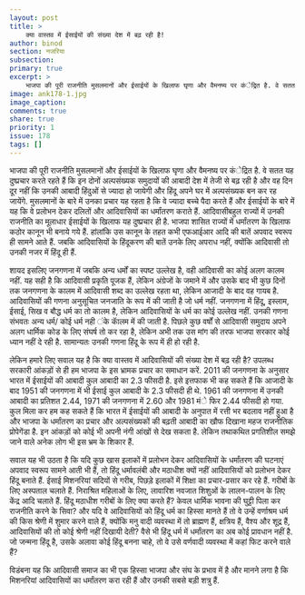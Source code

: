 ```yaml
---
layout: post
title: >
    क्या वास्तव में ईसाईयों की संख्या देश में बढ़ रही है!
author: binod
section: नजरिया
subsection:
primary: true
excerpt: >
    भाजपा की पूरी राजनीति मुसलमानों और ईसाईयों के खिलाफ घृणा और वैमनष्य पर कंेद्रित है. वे सतत यह दुष्प्रचार करते रहते हैं कि इन दोनों अल्पसंख्यक समुदायों की आबादी देश में तेजी से बढ़ रही है ...
image: ank178-1.jpg
image_caption: 
comments: true
share: true
priority: 1
issue: 178
tags: []
---
```


भाजपा की पूरी राजनीति मुसलमानों और ईसाईयों के खिलाफ घृणा और वैमनष्य पर कंेद्रित है. वे सतत यह दुष्प्रचार करते रहते हैं कि इन दोनों अल्पसंख्यक समुदायों की आबादी देश में तेजी से बढ़ रही है और वह दिन दूर नहीं कि उनकी आबादी हिंदुओं से ज्यादा हो जायेगी और हिंदू अपने घर में अल्पसंख्यक बन कर रह जायेंगे. मुसलमानों के बारे में उनका प्रचार यह रहता है कि वे ज्यादा बच्चे पैदा करते हैं और ईसाईयों के बारे में यह कि वे प्रलोभन देकर दलितों और आदिवासियों का धर्मांतरण कराते हैं. आदिवासीबहुल राज्यों में उनकी राजनीति का मूलाधार ईसाईयों के खिलाफ यह दुष्प्रचार ही है. भाजपा शासित राज्यों में धर्मांतरण के खिलाफ कठोर कानून भी बनाये गये हैं. हांलांकि उस कानून के तहत कभी एफआईआर आदि की बातें अपवाद स्वरूप ही सामने आते हैं. जबकि आदिवासियों के हिंदूकरण की बातें उनके लिए अपराध नहीं, क्योंकि आदिवासी तो उनकी नजर में हिंदू ही हैं.

शायद इसलिए जनगणना में जबकि अन्य धर्मों का स्पष्ट उल्लेख है, वही आदिवासी का कोई अलग कालम नहीं. यह सही है कि आदिवासी प्रकृति पूजक हैं, लेकिन अंग्रेजों के जमाने में और उसके बाद भी कुछ दिनों तक जनगणना के कालम में आदिवासी शब्द का उल्लेख रहता था, लेकिन आजादी के बाद वह गायब है. आदिवासियों की गणना अनुसूचित जनजाति के रूप में की जाती है जो धर्म नहीं. जनगणना में हिंदू, इस्लाम, ईसाई, सिख व बौद्ध धर्म का तो कालम है, लेकिन आदिवासियों के धर्म का कोई उल्लेख नहीं. उनकी गणना संभवतः अन्य धर्म/ कोई धर्म नही ंके काॅलम में की जाती है. पिछले कुछ वर्षों से आदिवासी समुदाय अपने अलग धार्मिक कोड के लिए संघर्ष तो कर रहा है, लेकिन अभी तक उस मांग की तरफ भाजपा सरकार कोई ध्यान नहीं दे रही है. सामान्यतः उनकी गणना हिंदू के रूप में ही हो रही है.

लेकिन हमारे लिए सवाल यह है कि क्या वास्तव में आदिवासियों की संख्या देश में बढ़ रही है? उपलब्ध सरकारी आंकड़ों से ही हम भाजपा के इस भ्रामक प्रचार का समाधान करें.
2011 की जनगणना के अनुसार भारत में ईसाईयों की आबादी कुल आबादी का 2.3 फीसदी है. इसे इत्तफाक भी कह सकते हैं कि आजादी के बाद 1951 की जनगणना में भी ईसाई कुल आबादी के 2.3 फीसदी ही थे. 1961 की जनगणना में उनकी आबादी का प्रतिशत 2.44, 1971 की जनगणना में 2.60 और 1981 मंे फिर 2.44 फीसदी हो गया. कुल मिला कर हम कह सकते हैं कि भारत में ईसाईयों की आबादी के अनुपात में रत्ती भर बदलाव नहीं हुआ है और भाजपा के धर्मांतरण का प्रचार और अल्पसंख्यकों की बढ़ती आबादी का खौफ दिखाना महज राजनीतिक प्रोपेगेंडा है. इन आंकड़ों को कोई भी अपनी नंगी आंखों से देख सकता है. लेकिन तथाकथित प्रगतिशील समझे जाने वाले अनेक लोग भी इस भ्रम के शिकार हैं.

सवाल यह भी उठता है कि यदि कुछ खास इलाकों में प्रलोभन देकर आदिवासियों के धर्मांतरण की घटनाएं अपवाद स्वरूप सामने आती भी हैं, तो हिंदू धर्मावलंबी और मठाधीश क्यों नहीं आदिवासियों को प्रलोभन देकर हिंदू बनाते हैं. ईसाई मिशनरियां सदियों से गरीब, पिछड़े इलाकों में शिक्षा का प्रचार-प्रसार कर रहे हैं. गरीबों के लिए अस्पताल चलाते हैं. निराश्रित महिलाओं के लिए, लावारिश नवजात शिशुओं के लालन-पालन के लिए केंद्र आदि चलाते हैं. हिंदू मठाधीश गरीबों के लिए क्या करते हैं? केवल धार्मिक भावना की घुट्टी पिला कर राजनीति करने के सिवा?
और यदि वे आदिवासियों को हिंदू धर्म का हिस्सा मानते हैं तो वे उन्हें वर्णाश्रम धर्म की किस श्रेणी में शुमार करने वाले हैं, क्योंकि मनु वादी व्यवस्था में तो ब्राह्मण हैं, क्षत्रिय हैं, वैश्य और शूद्र हैं, आदिवासियों की तो कोई श्रेणी नहीं दिखायी देती? वैसे भी हिंदू धर्म में धर्मांतरण का अब कोई प्रावधान नहीं है. जो जन्मना हिंदू है, उसके अलावा कोई हिंदू बनना चाहे, तो वे उसे वर्णवादी व्यवस्था में कहां फिट करने वाले हैं?

विडंबना यह कि आदिवासी समाज का भी एक हिस्सा भाजपा और संघ के प्रभाव में है और मानने लगा है कि मिशनरियां आदिवासियों का धर्मांतरण करा रही हैं और उनकी सबसे बड़ी शत्रु हैं.